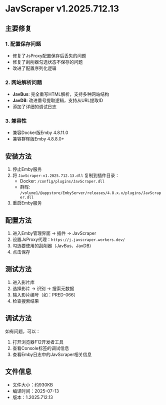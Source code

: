 # JavScraper v1.2025.712.13

## 主要修复

### 1. 配置保存问题
- 修复了JsProxy配置保存后丢失的问题
- 修复了刮削器勾选状态不保存的问题
- 改进了配置序列化逻辑

### 2. 网站解析问题  
- **JavBus**: 完全重写HTML解析，支持多种网站结构
- **JavDB**: 改进番号提取逻辑，支持从URL提取ID
- 添加了详细的调试日志

### 3. 兼容性
- 兼容Docker版Emby 4.8.11.0
- 兼容群晖版Emby 4.8.8.0+

## 安装方法

1. 停止Emby服务
2. 将 `JavScraper-v1.2025.712.13.dll` 复制到插件目录：
   - Docker: `/config/plugins/JavScraper.dll`
   - 群晖: `/volume1/@appstore/EmbyServer/releases/4.8.x.x/plugins/JavScraper.dll`
3. 重启Emby服务

## 配置方法

1. 进入Emby管理界面 → 插件 → JavScraper
2. 设置JsProxy代理：`https://j.javscraper.workers.dev/`
3. 勾选要使用的刮削器（JavBus、JavDB）
4. 点击保存

## 测试方法

1. 进入影片库
2. 选择影片 → 识别 → 搜索元数据
3. 输入影片编号（如：PRED-066）
4. 检查搜索结果

## 调试方法

如有问题，可以：
1. 打开浏览器F12开发者工具
2. 查看Console标签的调试信息
3. 查看Emby日志中的JavScraper相关信息

## 文件信息

- 文件大小：约930KB
- 编译时间：2025-07-13
- 版本：1.2025.712.13 